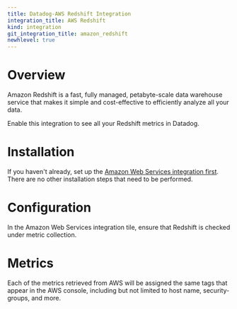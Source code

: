 ```yaml
---
title: Datadog-AWS Redshift Integration
integration_title: AWS Redshift
kind: integration
git_integration_title: amazon_redshift
newhlevel: true
---
```


# Overview

Amazon Redshift is a fast, fully managed, petabyte-scale data warehouse service that makes it simple and cost-effective to efficiently analyze all your data.

Enable this integration to see all your Redshift metrics in Datadog.

# Installation

If you haven't already, set up the [Amazon Web Services integration first](/integrations/aws). There are no other installation steps that need to be performed.

# Configuration

In the Amazon Web Services integration tile, ensure that Redshift is checked under metric collection.

# Metrics



Each of the metrics retrieved from AWS will be assigned the same tags that appear in the AWS console, including but not limited to host name, security-groups, and more.
